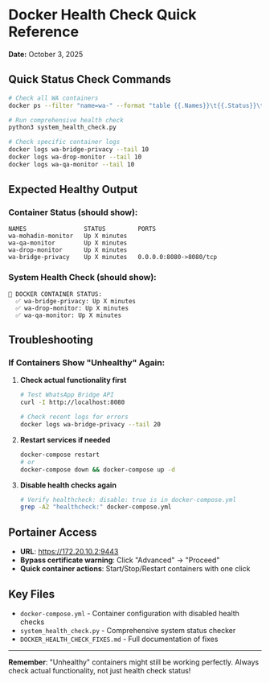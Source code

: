 # Docker Health Check Quick Reference

**Date:** October 3, 2025

## Quick Status Check Commands

```bash
# Check all WA containers
docker ps --filter "name=wa-" --format "table {{.Names}}\t{{.Status}}\t{{.Ports}}"

# Run comprehensive health check
python3 system_health_check.py

# Check specific container logs
docker logs wa-bridge-privacy --tail 10
docker logs wa-drop-monitor --tail 10
docker logs wa-qa-monitor --tail 10
```

## Expected Healthy Output

### Container Status (should show):
```
NAMES                STATUS         PORTS
wa-mohadin-monitor   Up X minutes   
wa-qa-monitor        Up X minutes   
wa-drop-monitor      Up X minutes   
wa-bridge-privacy    Up X minutes   0.0.0.0:8080->8080/tcp
```

### System Health Check (should show):
```
🐳 DOCKER CONTAINER STATUS:
  ✅ wa-bridge-privacy: Up X minutes
  ✅ wa-drop-monitor: Up X minutes
  ✅ wa-qa-monitor: Up X minutes
```

## Troubleshooting

### If Containers Show "Unhealthy" Again:

1. **Check actual functionality first**
   ```bash
   # Test WhatsApp Bridge API
   curl -I http://localhost:8080
   
   # Check recent logs for errors
   docker logs wa-bridge-privacy --tail 20
   ```

2. **Restart services if needed**
   ```bash
   docker-compose restart
   # or
   docker-compose down && docker-compose up -d
   ```

3. **Disable health checks again**
   ```bash
   # Verify healthcheck: disable: true is in docker-compose.yml
   grep -A2 "healthcheck:" docker-compose.yml
   ```

## Portainer Access

- **URL**: https://172.20.10.2:9443
- **Bypass certificate warning**: Click "Advanced" → "Proceed"
- **Quick container actions**: Start/Stop/Restart containers with one click

## Key Files

- `docker-compose.yml` - Container configuration with disabled health checks
- `system_health_check.py` - Comprehensive system status checker
- `DOCKER_HEALTH_CHECK_FIXES.md` - Full documentation of fixes

---

**Remember**: "Unhealthy" containers might still be working perfectly. Always check actual functionality, not just health check status!